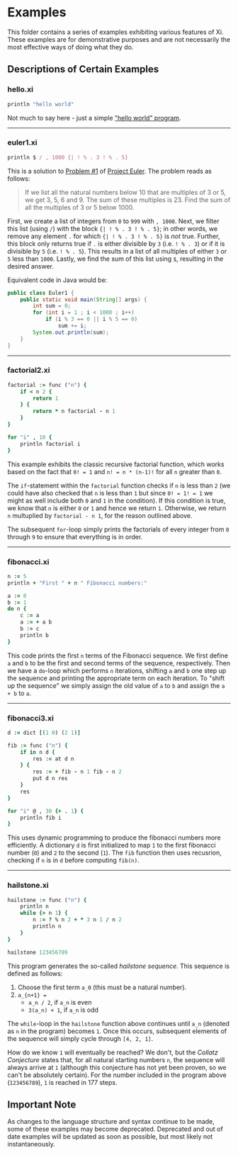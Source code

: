 Examples
========

This folder contains a series of examples exhibiting various features of Xi. These examples are for demonstrative purposes and are not necessarily
the most effective ways of doing what they do.

Descriptions of Certain Examples
--------------------------------

### hello.xi 

```ruby
println "hello world"
```
 
Not much to say here - just a simple ["hello world" program](http://en.wikipedia.org/wiki/Hello_world_program).

---

### euler1.xi

```ruby
println $ / , 1000 {| ! % . 3 ! % . 5}
```

This is a solution to [Problem #1](http://projecteuler.net/problem=1) of [Project Euler](http://projecteuler.net). The problem reads as follows:

>If we list all the natural numbers below 10 that are multiples of 3 or 5, we get 3, 5, 6 and 9. The sum of these multiples is 23.
Find the sum of all the multiples of 3 or 5 below 1000.

First, we create a list of integers from `0` to `999` with `, 1000`. Next, we filter this list (using `/`) with the block `{| ! % . 3 ! % . 5}`; in other words,
we remove any element `.` for which `{| ! % . 3 ! % . 5}` is *not* true. Further, this block only returns true if `.` is either divisible by `3` (i.e.
`! % . 3`) or if it is divisible by `5` (i.e. `! % . 5`). This results in a list of all multiples of either `3` or `5` less than `1000`. Lastly, we
find the sum of this list using `$`, resulting in the desired answer.

Equivalent code in Java would be:

```java
public class Euler1 {
	public static void main(String[] args) {
		int sum = 0;
		for (int i = 1 ; i < 1000 ; i++)
			if (i % 3 == 0 || i % 5 == 0)
				sum += i;
		System.out.println(sum);
	}
}
```
---

### factorial2.xi

```ruby
factorial := func ("n") {
	if < n 2 {
		return 1
	} {
		return * n factorial - n 1
	} 	
}

for "i" , 10 {
	println factorial i
}
```

This example exhibits the classic recursive factorial function, which works based on the fact that `0! = 1` and `n! = n * (n-1)!` for all `n` greater than `0`.

The `if`-statement within the `factorial` function checks if `n` is less than `2` (we could have also checked that `n` is less than `1` but since `0! = 1! = 1` we might as well include both `0` and `1` in the condition). If this condition is true, we know that `n` is either `0` or `1` and hence we return `1`. Otherwise, we return `n` multuplied by `factorial - n 1`, for the reason outlined above.

The subsequent `for`-loop simply prints the factorials of every integer from `0` through `9` to ensure that everything is in order.

---

### fibonacci.xi 

```ruby
n := 5
println + "First " + n " Fibonacci numbers:"

a := 0
b := 1
do n {
    c := a
	a := + a b
	b := c
	println b
}
```
    
This code prints the first `n` terms of the Fibonacci sequence. We first define `a` and `b` to be the first and second terms of the sequence, respectively.
Then we have a `do`-loop which performs `n` iterations, shifting `a` and `b` one step up the sequence and printing the appropriate term on each iteration.
To "shift up the sequence" we simply assign the old value of `a` to `b` and assign the `a + b` to `a`.

---

### fibonacci3.xi

```ruby
d := dict [(1 0) (2 1)]

fib := func ("n") {
	if in n d { 
		res := at d n 
	} {
		res := + fib - n 1 fib - n 2
		put d n res
	}
	res
}

for "i" @ , 30 {+ . 1} { 
	println fib i 
}
```

This uses dynamic programming to produce the fibonacci numbers more efficiently. A dictionary `d` is first initialized to map `1` to the first fibonacci number (`0`) and `2` to the second (`1`). The `fib` function then uses recusrion, checking if `n` is in `d` before computing `fib(n)`.

---

### hailstone.xi

```ruby
hailstone := func ("n") {
	println n
	while {> n 1} {
		n := ? % n 2 + * 3 n 1 / n 2
		println n
	}
}

hailstone 123456789
```

This program generates the so-called *hailstone sequence*. This sequence is defined as follows:

1. Choose the first term `a_0` (this must be a natural number).
2. `a_{n+1} =` 
     - `a_n / 2`, if `a_n` is even
     - `3(a_n) + 1`, if `a_n` is odd

The `while`-loop in the `hailstone` function above continues until `a_n` (denoted as `n` in the program) becomes `1`. Once this occurs, subsequent elements of the sequence will simply cycle through `[4, 2, 1]`. 

How do we know `1` will eventually be reached? We don't, but the *Collatz Conjecture* states that, for all natural starting numbers `n`, the sequence will always arrive at `1` (although this conjecture has not yet been proven, so we can't be absolutely certain). For the number included in the program above (`123456789`), `1` is reached in 177 steps.

Important Note
--------------

As changes to the language structure and syntax continue to be made, some of these examples may become deprecated. Deprecated and out of date examples will be updated as soon as possible, but most likely not instantaneously.
